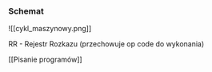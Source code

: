 ### Schemat
![[cykl_maszynowy.png]]

RR - Rejestr Rozkazu (przechowuje op code do wykonania)

[[Pisanie programów]]
